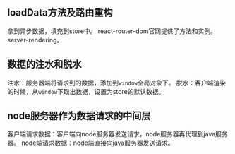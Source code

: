 ## loadData方法及路由重构

拿到异步数据，填充到store中。
react-router-dom官网提供了方法和实例。server-rendering。


## 数据的注水和脱水
注水：服务器端将请求到的数据，添加到`window`全局对象下。
脱水：客户端渲染的时候，从`window`下取出数据，设置为store的默认数据。


## node服务器作为数据请求的中间层
客户端请求数据：客户端向node服务器发送请求，node服务器再代理到java服务器。
node端请求数据：node端直接向java服务器发送请求。